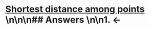 # [Shortest distance among points](https://projecteuler.net/problem=816) \n\n\n## Answers \n\n1. &larr;
